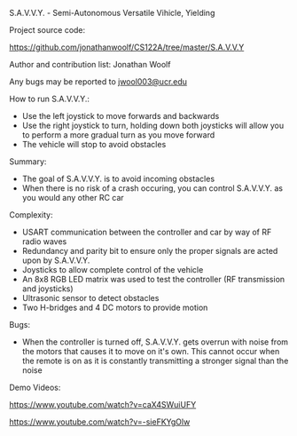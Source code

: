 S.A.V.V.Y. - Semi-Autonomous Versatile Vihicle, Yielding

Project source code:

https://github.com/jonathanwoolf/CS122A/tree/master/S.A.V.V.Y

Author and contribution list: Jonathan Woolf 

Any bugs may be reported to jwool003@ucr.edu

How to run S.A.V.V.Y.:

* Use the left joystick to move forwards and backwards
* Use the right joystick to turn, holding down both joysticks will allow you to perform a more gradual turn as you move forward
* The vehicle will stop to avoid obstacles

Summary:

* The goal of S.A.V.V.Y. is to avoid incoming obstacles
* When there is no risk of a crash occuring, you can control S.A.V.V.Y. as you would any other RC car

Complexity:

* USART communication between the controller and car by way of RF radio waves
* Redundancy and parity bit to ensure only the proper signals are acted upon by S.A.V.V.Y.
* Joysticks to allow complete control of the vehicle
* An 8x8 RGB LED matrix was used to test the controller (RF transmission and joysticks)
* Ultrasonic sensor to detect obstacles
* Two H-bridges and 4 DC motors to provide motion

Bugs:

* When the controller is turned off, S.A.V.V.Y. gets overrun with noise from the motors that causes it to move on it's own. 
  This cannot occur when the remote is on as it is constantly transmitting a stronger signal than the noise 

Demo Videos:

https://www.youtube.com/watch?v=caX4SWuiUFY

https://www.youtube.com/watch?v=-sieFKYgOlw
